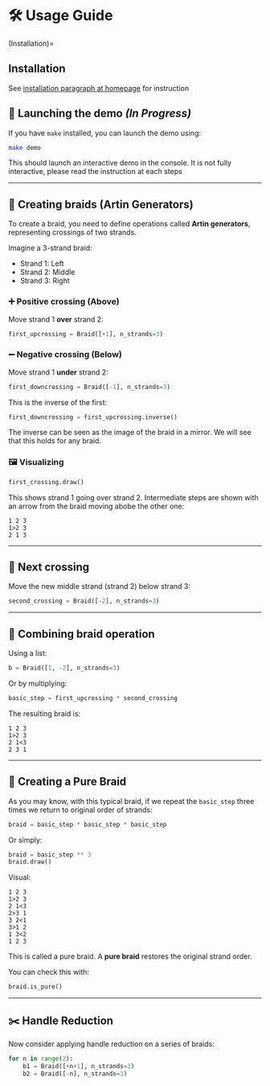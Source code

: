# 🛠️ Usage Guide

(Installation)=
## Installation
See [installation paragraph at homepage](index.md) for instruction

## 🚀 Launching the demo *(In Progress)*

If you have `make` installed, you can launch the demo using:

```bash
make demo
```

This should launch an interactive demo in the console.
It is not fully interactive, please read the instruction at each steps

---

## 🔁 Creating braids (Artin Generators)

To create a braid, you need to define operations called **Artin generators**, representing crossings of two strands.

Imagine a 3-strand braid:

- Strand 1: Left
- Strand 2: Middle
- Strand 3: Right

### ➕ Positive crossing (Above)

Move strand 1 **over** strand 2:

```python
first_upcrossing = Braid([+1], n_strands=3)
```

### ➖ Negative crossing (Below)

Move strand 1 **under** strand 2:

```python
first_downcrossing = Braid([-1], n_strands=3)
```

This is the inverse of the first:

```python
first_downcrossing = first_upcrossing.inverse()
```
The inverse can be seen as the image of the braid in a mirror. We will see that this holds for any braid.

### 🖼️ Visualizing

```python
first_crossing.draw()
```

This shows strand 1 going over strand 2. Intermediate steps are shown with an arrow from the braid moving abobe the other one:

```
1 2 3
1>2 3
2 1 3
```

---

## 🔄 Next crossing

Move the new middle strand (strand 2) below strand 3:

```python
second_crossing = Braid([-2], n_strands=3)
```

---

## 🔗 Combining braid operation

Using a list:

```python
b = Braid([1, -2], n_strands=3)
```

Or by multiplying:

```python
basic_step = first_upcrossing * second_crossing
```

The resulting braid is:

```
1 2 3
1>2 3
2 1<3
2 3 1
```

---

## 🔁 Creating a Pure Braid

As you may know, with this typical braid, if we repeat the `basic_step` three times we return to original order of strands:

```python
braid = basic_step * basic_step * basic_step
```

Or simply:

```python
braid = basic_step ** 3
braid.draw()
```

Visual:

```
1 2 3
1>2 3
2 1<3
2>3 1
3 2<1
3>1 2
1 3<2
1 2 3
```

This is called a pure braid. A **pure braid** restores the original strand order.

You can check this with:
```python
braid.is_pure()
```

---

## ✂️ Handle Reduction

Now consider applying handle reduction on a series of braids:

```python
for n in range(2):
    b1 = Braid([+n+1], n_strands=3)
    b2 = Braid([-n], n_strands=3)
```
